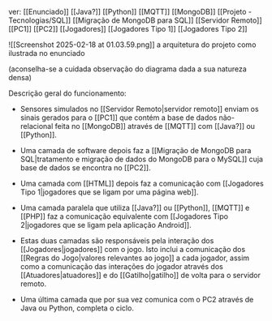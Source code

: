 ver:
	[[Enunciado]]
	[[Java?]]
	[[Python]]
	[[MQTT]]
	[[MongoDB]]
	[[Projeto - Tecnologias/SQL]]
	[[Migração de MongoDB para SQL]]
	[[Servidor Remoto]]
	[[PC1]]
	[[PC2]]
	[[Jogadores]]
	[[Jogadores Tipo 1]]
	[[Jogadores Tipo 2]]

![[Screenshot 2025-02-18 at 01.03.59.png]]
a arquitetura do projeto como ilustrada no enunciado

(aconselha-se a cuidada observação do diagrama dada a sua natureza densa)

Descrição geral do funcionamento:

- Sensores simulados no [[Servidor Remoto|servidor remoto]] enviam os sinais gerados para o [[PC1]] que contém a base de dados não-relacional feita no [[MongoDB]] através de [[MQTT]] com [[Java?]] ou [[Python]].

- Uma camada de software depois faz a [[Migração de MongoDB para SQL|tratamento e migração de dados do MongoDB para o MySQL]] cuja base de dados se encontra no [[PC2]].

- Uma camada com [[HTML]] depois faz a comunicação com [[Jogadores Tipo 1|jogadores que se ligam por uma página web]].

- Uma camada paralela que utiliza [[Java?]] ou [[Python]], [[MQTT]] e [[PHP]] faz a comunicação equivalente com [[Jogadores Tipo 2|jogadores que se ligam pela aplicação Android]].

- Estas duas camadas são responsáveis pela interação dos [[Jogadores|jogadores]] com o jogo. Isto inclui a comunicação dos [[Regras do Jogo|valores relevantes ao jogo]] a cada jogador, assim como a comunicação das interações do jogador através dos [[Atuadores|atuadores]] e do [[Gatilho|gatilho]] de volta para o servidor remoto.

- Uma última camada que por sua vez comunica com o PC2 através de Java ou Python, completa o ciclo.

